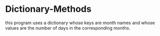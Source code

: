 # Dictionary-Methods
this program uses a dictionary whose keys are month names and whose values are the number of days in the corresponding months.
